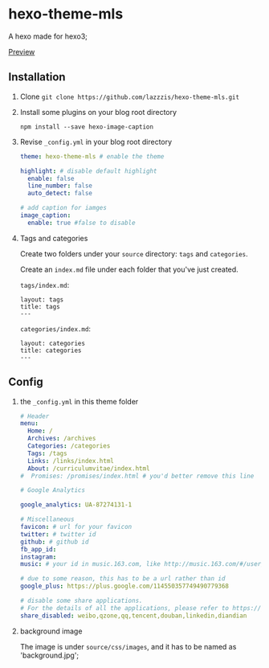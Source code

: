 # hexo-theme-mls

A hexo made for hexo3;

[Preview](https://lazzzis.github.io)

## Installation

1. Clone
   `git clone https://github.com/lazzzis/hexo-theme-mls.git`

2. Install some plugins on your blog root directory

   `npm install --save hexo-image-caption`

3. Revise `_config.yml` in your blog root directory

   ```yaml
   theme: hexo-theme-mls # enable the theme

   highlight: # disable default highlight
     enable: false
     line_number: false
     auto_detect: false

   # add caption for iamges
   image_caption:
     enable: true #false to disable
   ```

4. Tags and categories

   Create two folders under your `source` directory: `tags` and `categories`.

   Create an `index.md` file under each folder that you've just created.

   `tags/index.md`:

   ```
   layout: tags
   title: tags
   ---
   ```

   `categories/index.md`:

   ```
   layout: categories
   title: categories
   ---
   ```

## Config

1. the `_config.yml` in this theme folder

   ```yaml
   # Header
   menu:
     Home: /
     Archives: /archives
     Categories: /categories
     Tags: /tags
     Links: /links/index.html
     About: /curriculumvitae/index.html
   #  Promises: /promises/index.html # you'd better remove this line

   # Google Analytics

   google_analytics: UA-87274131-1

   # Miscellaneous
   favicon: # url for your favicon
   twitter: # twitter id
   github: # github id
   fb_app_id:
   instagram:
   music: # your id in music.163.com, like http://music.163.com/#/user/home?id=...

   # due to some reason, this has to be a url rather than id
   google_plus: https://plus.google.com/114550357749490779368

   # disable some share applications.
   # For the details of all the applications, please refer to https://github.com/overtrue/share.js
   share_disabled: weibo,qzone,qq,tencent,douban,linkedin,diandian
   ```

2. background image

   The image is under `source/css/images`, and it has to be named as 'background.jpg';
